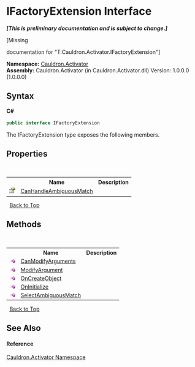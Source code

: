 # IFactoryExtension Interface
 _**\[This is preliminary documentation and is subject to change.\]**_

\[Missing <summary> documentation for "T:Cauldron.Activator.IFactoryExtension"\]

**Namespace:**&nbsp;<a href="N_Cauldron_Activator">Cauldron.Activator</a><br />**Assembly:**&nbsp;Cauldron.Activator (in Cauldron.Activator.dll) Version: 1.0.0.0 (1.0.0.0)

## Syntax

**C#**<br />
``` C#
public interface IFactoryExtension
```

The IFactoryExtension type exposes the following members.


## Properties
&nbsp;<table><tr><th></th><th>Name</th><th>Description</th></tr><tr><td>![Public property](media/pubproperty.gif "Public property")</td><td><a href="P_Cauldron_Activator_IFactoryExtension_CanHandleAmbiguousMatch">CanHandleAmbiguousMatch</a></td><td /></tr></table>&nbsp;
<a href="#ifactoryextension-interface">Back to Top</a>

## Methods
&nbsp;<table><tr><th></th><th>Name</th><th>Description</th></tr><tr><td>![Public method](media/pubmethod.gif "Public method")</td><td><a href="M_Cauldron_Activator_IFactoryExtension_CanModifyArguments">CanModifyArguments</a></td><td /></tr><tr><td>![Public method](media/pubmethod.gif "Public method")</td><td><a href="M_Cauldron_Activator_IFactoryExtension_ModifyArgument">ModifyArgument</a></td><td /></tr><tr><td>![Public method](media/pubmethod.gif "Public method")</td><td><a href="M_Cauldron_Activator_IFactoryExtension_OnCreateObject">OnCreateObject</a></td><td /></tr><tr><td>![Public method](media/pubmethod.gif "Public method")</td><td><a href="M_Cauldron_Activator_IFactoryExtension_OnInitialize">OnInitialize</a></td><td /></tr><tr><td>![Public method](media/pubmethod.gif "Public method")</td><td><a href="M_Cauldron_Activator_IFactoryExtension_SelectAmbiguousMatch">SelectAmbiguousMatch</a></td><td /></tr></table>&nbsp;
<a href="#ifactoryextension-interface">Back to Top</a>

## See Also


#### Reference
<a href="N_Cauldron_Activator">Cauldron.Activator Namespace</a><br />